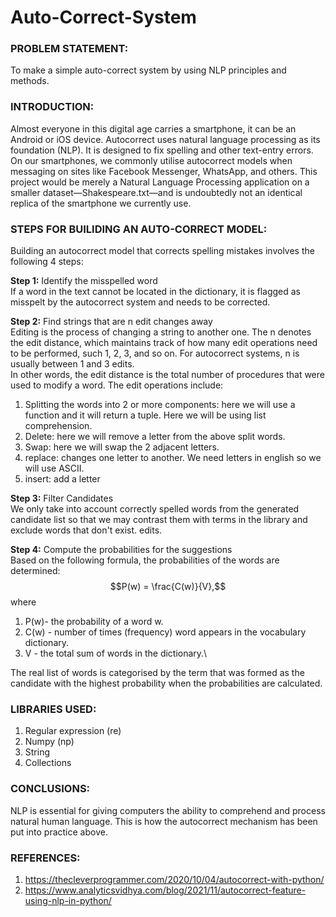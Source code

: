 # Auto-Correct-System


### PROBLEM STATEMENT:
To make a simple auto-correct system by using NLP principles and methods.



### INTRODUCTION:
Almost everyone in this digital age carries a smartphone, it can be an Android or iOS device. Autocorrect uses natural language processing as its foundation (NLP). It is designed to fix spelling and other text-entry errors. On our smartphones, we commonly utilise autocorrect models when messaging on sites like Facebook Messenger, WhatsApp, and others. This project would be merely a Natural Language Processing application on a smaller dataset—Shakespeare.txt—and is undoubtedly not an identical replica of the smartphone we currently use.


### STEPS FOR BUILIDING AN AUTO-CORRECT MODEL:
Building an autocorrect model that corrects spelling mistakes involves the following 4 steps:

**Step 1:** Identify the misspelled word \
If a word in the text cannot be located in the dictionary, it is flagged as misspelt by the autocorrect system and needs to be corrected.


**Step 2:** Find strings that are n edit changes away \
Editing is the process of changing a string to another one.
The n denotes the edit distance, which maintains track of how many edit operations need to be performed, such 1, 2, 3, and so on. For autocorrect systems, n is usually between 1 and 3 edits.\
In other words, the edit distance is the total number of procedures that were used to modify a word. The edit operations include:
1. Splitting the words into 2 or more components: here we will use a function and it will return a tuple. Here we will be using list comprehension.
2. Delete: here we will remove a letter from the above split words.
3. Swap: here we will swap the 2 adjacent letters.
4. replace: changes one letter to another. We need letters in english so we will use ASCII.
5. insert: add a letter


**Step 3:** Filter Candidates \
We only take into account correctly spelled words from the generated candidate list so that we may contrast them with terms in the library and exclude words that don't exist. edits. 


**Step 4:** Compute the probabilities for the suggestions\
Based on the following formula, the probabilities of the words are determined: $$P(w) = \frac{C(w)}{V},$$ where 
1. P(w)- the probability of a word w.
2. C(w) - number of times (frequency) word appears in the vocabulary dictionary.
3. V - the total sum of words in the dictionary.\

The real list of words is categorised by the term that was formed as the candidate with the highest probability when the probabilities are calculated.


### LIBRARIES USED:
1. Regular expression (re)
2. Numpy (np)
3. String
4. Collections


### CONCLUSIONS:
NLP is essential for giving computers the ability to comprehend and process natural human language. This is how the autocorrect mechanism has been put into practice above.



### REFERENCES:
1. https://thecleverprogrammer.com/2020/10/04/autocorrect-with-python/
2. https://www.analyticsvidhya.com/blog/2021/11/autocorrect-feature-using-nlp-in-python/

